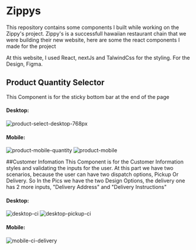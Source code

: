 # Zippys
This repository contains some components I built while working on the Zippy's project. Zippy's is a successfull hawaiian restaurant chain that we were building their new website, here are some the react components I made for the project

At this website, I used React, nextJs and TalwindCss for the styling. For the Design, Figma.

## Product Quantity Selector
This Component is for the sticky bottom bar at the end of the page

#### Desktop:
![product-select-desktop-768px](https://github.com/user-attachments/assets/6f11ce60-8ace-4b6c-a443-a9e46e8c9d40)

#### Mobile:
![product-mobile-quantity](https://github.com/user-attachments/assets/f9fa72d6-db70-4410-8ec1-927edbc530e0)
![product-mobile](https://github.com/user-attachments/assets/ec43ec7d-eca2-4ae3-a168-116089eefcdf)

##Customer Infomation
This Component is for the Customer Information styles and validating the inputs for the user. At this part we have two scenarios, because the user can have two dispatch options, Pickup Or Delivery. So In the Pics we have the two Design Options, the delivery one has 2 more inputs, "Delivery Address" and "Delivery Instructions"

#### Desktop:
![desktop-ci](https://github.com/user-attachments/assets/ccaf2848-fbe0-4c27-bdb4-c6f5e7c65c7a)
![desktop-pickup-ci](https://github.com/user-attachments/assets/704150f2-234b-473e-8f22-20a7b0542a45)

#### Mobile:
![mobile-ci-delivery](https://github.com/user-attachments/assets/7b0fdbc2-a7ea-4a12-ac81-cca39309965b)
